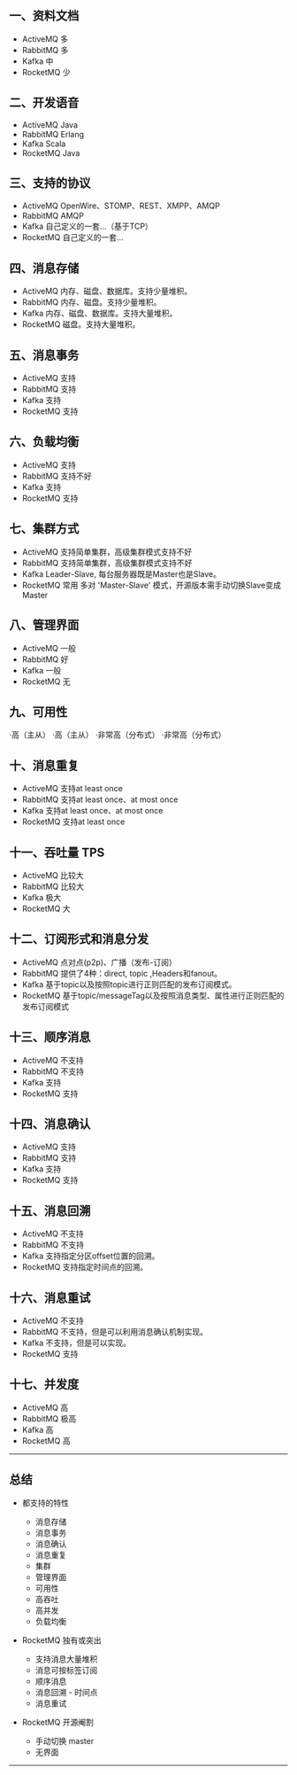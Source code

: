 ## 一、资料文档

* ActiveMQ  多
* RabbitMQ  多
* Kafka     中
* RocketMQ  少

## 二、开发语音

* ActiveMQ  Java
* RabbitMQ  Erlang
* Kafka     Scala
* RocketMQ  Java

## 三、支持的协议

* ActiveMQ  OpenWire、STOMP、REST、XMPP、AMQP
* RabbitMQ  AMQP
* Kafka     自己定义的一套...（基于TCP）   
* RocketMQ  自己定义的一套...

## 四、消息存储

* ActiveMQ  内存、磁盘、数据库。支持少量堆积。
* RabbitMQ  内存、磁盘。支持少量堆积。
* Kafka     内存、磁盘、数据库。支持大量堆积。
* RocketMQ  磁盘。支持大量堆积。

## 五、消息事务

* ActiveMQ  支持
* RabbitMQ  支持
* Kafka     支持
* RocketMQ  支持

## 六、负载均衡

* ActiveMQ  支持
* RabbitMQ  支持不好
* Kafka     支持
* RocketMQ  支持

## 七、集群方式

* ActiveMQ  支持简单集群，高级集群模式支持不好
* RabbitMQ  支持简单集群，高级集群模式支持不好
* Kafka     Leader-Slave, 每台服务器既是Master也是Slave。
* RocketMQ  常用 多对 'Master-Slave' 模式，开源版本需手动切换Slave变成Master

## 八、管理界面

* ActiveMQ  一般
* RabbitMQ  好
* Kafka     一般
* RocketMQ  无

## 九、可用性

·高（主从）
·高（主从）
·非常高（分布式）
·非常高（分布式）

## 十、消息重复

* ActiveMQ  支持at least once
* RabbitMQ  支持at least once、at most once
* Kafka     支持at least once、at most once
* RocketMQ  支持at least once

## 十一、吞吐量 TPS

* ActiveMQ  比较大
* RabbitMQ  比较大
* Kafka     极大
* RocketMQ  大

## 十二、订阅形式和消息分发

* ActiveMQ  点对点(p2p)、广播（发布-订阅）
* RabbitMQ  提供了4种：direct, topic ,Headers和fanout。
* Kafka     基于topic以及按照topic进行正则匹配的发布订阅模式。
* RocketMQ  基于topic/messageTag以及按照消息类型、属性进行正则匹配的发布订阅模式

## 十三、顺序消息

* ActiveMQ  不支持
* RabbitMQ  不支持
* Kafka     支持
* RocketMQ  支持

## 十四、消息确认

* ActiveMQ  支持
* RabbitMQ  支持
* Kafka     支持
* RocketMQ  支持

## 十五、消息回溯

* ActiveMQ  不支持
* RabbitMQ  不支持
* Kafka     支持指定分区offset位置的回溯。
* RocketMQ  支持指定时间点的回溯。

## 十六、消息重试

* ActiveMQ  不支持
* RabbitMQ  不支持，但是可以利用消息确认机制实现。
* Kafka     不支持，但是可以实现。
* RocketMQ  支持

## 十七、并发度

* ActiveMQ  高
* RabbitMQ  极高
* Kafka     高
* RocketMQ  高

---

## 总结

* 都支持的特性
    * 消息存储
    * 消息事务
    * 消息确认
    * 消息重复
    * 集群
    * 管理界面
    * 可用性
    * 高吞吐
    * 高并发
    * 负载均衡

* RocketMQ 独有或突出
    * 支持消息大量堆积
    * 消息可按标签订阅
    * 顺序消息
    * 消息回溯 - 时间点
    * 消息重试

* RocketMQ 开源阉割
    * 手动切换 master
    * 无界面

---
